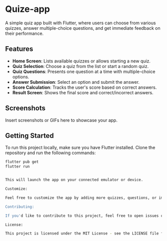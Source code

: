 # Quize-app

A simple quiz app built with Flutter, where users can choose from various quizzes, answer multiple-choice questions, and get immediate feedback on their performance.

## Features

- **Home Screen**: Lists available quizzes or allows starting a new quiz.
- **Quiz Selection**: Choose a quiz from the list or start a random quiz.
- **Quiz Questions**: Presents one question at a time with multiple-choice options.
- **Answer Submission**: Select an option and submit the answer.
- **Score Calculation**: Tracks the user's score based on correct answers.
- **Result Screen**: Shows the final score and correct/incorrect answers.

## Screenshots

Insert screenshots or GIFs here to showcase your app.

## Getting Started

To run this project locally, make sure you have Flutter installed. Clone the repository and run the following commands:

```bash
flutter pub get
flutter run


This will launch the app on your connected emulator or device.

Customize:

Feel free to customize the app by adding more quizzes, questions, or improving the user interface. You can also enhance the app's functionality and design based on your preferences.

Contributing:

If you'd like to contribute to this project, feel free to open issues or pull requests. Your contributions are welcome!

License:

This project is licensed under the MIT License - see the LICENSE file for details.

